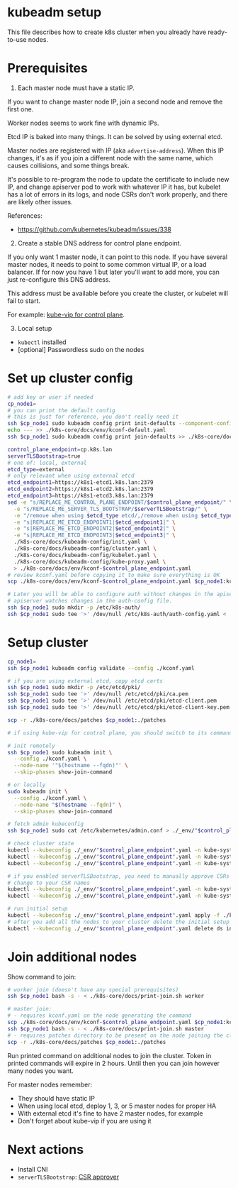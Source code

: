 
# kubeadm setup

This file describes how to create k8s cluster when you already have ready-to-use nodes.

# Prerequisites

1. Each master node must have a static IP.

If you want to change master node IP, join a second node and remove the first one.

Worker nodes seems to work fine with dynamic IPs.

Etcd IP is baked into many things. It can be solved by using external etcd.

Master nodes are registered with IP (aka `advertise-address`).
When this IP changes, it's as if you join a different node with the same name,
which causes collisions, and some things break.

It's possible to re-program the node to update the certificate to include new IP,
and change apiserver pod to work with whatever IP it has,
but kubelet has a lot of errors in its logs, and node CSRs don't work properly,
and there are likely other issues.

References:
- https://github.com/kubernetes/kubeadm/issues/338

2. Create a stable DNS address for control plane endpoint.

If you only want 1 master node, it can point to this node.
If you have several master nodes, it needs to point to some common virtual IP, or a load balancer.
If for now you have 1 but later you'll want to add more, you can just re-configure this DNS address.

This address must be available before you create the cluster, or kubelet will fail to start.

For example: [kube-vip for control plane](../../network/kube-vip-control-plane/readme.md).

3. Local setup

- `kubectl` installed
- [optional] Passwordless sudo on the nodes

# Set up cluster config

```bash
# add key or user if needed
cp_node1=
# you can print the default config
# this is just for reference, you don't really need it
ssh $cp_node1 sudo kubeadm config print init-defaults --component-configs KubeletConfiguration,KubeProxyConfiguration > ./k8s-core/docs/env/kconf-default.yaml
echo --- >> ./k8s-core/docs/env/kconf-default.yaml
ssh $cp_node1 sudo kubeadm config print join-defaults >> ./k8s-core/docs/env/kconf-default.yaml

control_plane_endpoint=cp.k8s.lan
serverTLSBootstrap=true
# one of: local, external
etcd_type=external
# only relevant when using external etcd
etcd_endpoint1=https://k8s1-etcd1.k8s.lan:2379
etcd_endpoint2=https://k8s1-etcd2.k8s.lan:2379
etcd_endpoint3=https://k8s1-etcd3.k8s.lan:2379
sed -e "s/REPLACE_ME_CONTROL_PLANE_ENDPOINT/$control_plane_endpoint/" \
  -e "s/REPLACE_ME_SERVER_TLS_BOOTSTRAP/$serverTLSBootstrap/" \
  -e "/remove when using $etcd_type etcd/,/remove when using $etcd_type etcd/d" \
  -e "s|REPLACE_ME_ETCD_ENDPOINT1|$etcd_endpoint1|" \
  -e "s|REPLACE_ME_ETCD_ENDPOINT2|$etcd_endpoint2|" \
  -e "s|REPLACE_ME_ETCD_ENDPOINT3|$etcd_endpoint3|" \
  ./k8s-core/docs/kubeadm-config/init.yaml \
  ./k8s-core/docs/kubeadm-config/cluster.yaml \
  ./k8s-core/docs/kubeadm-config/kubelet.yaml \
  ./k8s-core/docs/kubeadm-config/kube-proxy.yaml \
  > ./k8s-core/docs/env/kconf-$control_plane_endpoint.yaml
# review kconf.yaml before copying it to make sure everything is OK
scp ./k8s-core/docs/env/kconf-$control_plane_endpoint.yaml $cp_node1:kconf.yaml

# Later you will be able to configure auth without changes in the apiserver config.
# apiserver watches changes in the auth-config file.
ssh $cp_node1 sudo mkdir -p /etc/k8s-auth/
ssh $cp_node1 sudo tee '>' /dev/null /etc/k8s-auth/auth-config.yaml < ./k8s-core/docs/auth-config-init.yaml

```

# Setup cluster

```bash
cp_node1=
ssh $cp_node1 kubeadm config validate --config ./kconf.yaml

# if you are using external etcd, copy etcd certs
ssh $cp_node1 sudo mkdir -p /etc/etcd/pki/
ssh $cp_node1 sudo tee '>' /dev/null /etc/etcd/pki/ca.pem              < ./k8s-core/docs/etcd/env/ca.pem
ssh $cp_node1 sudo tee '>' /dev/null /etc/etcd/pki/etcd-client.pem     < ./k8s-core/docs/etcd/env/etcd-client.pem
ssh $cp_node1 sudo tee '>' /dev/null /etc/etcd/pki/etcd-client-key.pem < ./k8s-core/docs/etcd/env/etcd-client-key.pem

scp -r ./k8s-core/docs/patches $cp_node1:./patches

# if using kube-vip for control plane, you should switch to its commands at this point

# init remotely
ssh $cp_node1 sudo kubeadm init \
  --config ./kconf.yaml \
  --node-name '"$(hostname --fqdn)"' \
  --skip-phases show-join-command

# or locally
sudo kubeadm init \
  --config ./kconf.yaml \
  --node-name "$(hostname --fqdn)" \
  --skip-phases show-join-command

# fetch admin kubeconfig
ssh $cp_node1 sudo cat /etc/kubernetes/admin.conf > ./_env/"$control_plane_endpoint".yaml

# check cluster state
kubectl --kubeconfig ./_env/"$control_plane_endpoint".yaml -n kube-system get node -o wide
kubectl --kubeconfig ./_env/"$control_plane_endpoint".yaml -n kube-system get pod -A -o wide
kubectl --kubeconfig ./_env/"$control_plane_endpoint".yaml -n kube-system get csr

# if you enabled serverTLSBootstrap, you need to manually approve CSRs
# change to your CSR names
kubectl --kubeconfig ./_env/"$control_plane_endpoint".yaml -n kube-system certificate approve csr-8dhw5 csr-wp6k6 csr-wqd9s csr-zjn49
kubectl --kubeconfig ./_env/"$control_plane_endpoint".yaml -n kube-system logs -l component=kube-apiserver

# run initial setup
kubectl --kubeconfig ./_env/"$control_plane_endpoint".yaml apply -f ./k8s-core/docs/update-node-tools/initial-setup-ds-job.yaml
# after you add all the nodes to your cluster delete the initial setup daemonset
kubectl --kubeconfig ./_env/"$control_plane_endpoint".yaml delete ds initial-setup

```

# Join additional nodes

Show command to join:

```bash
# worker join (doesn't have any special prerequisites)
ssh $cp_node1 bash -s - < ./k8s-core/docs/print-join.sh worker

# master join:
# - requires kconf.yaml on the node generating the command
scp ./k8s-core/docs/env/kconf-$control_plane_endpoint.yaml $cp_node1:kconf.yaml
ssh $cp_node1 bash -s - < ./k8s-core/docs/print-join.sh master
# - requires patches directory to be present on the node joining the cluster
scp -r ./k8s-core/docs/patches $cp_node1:./patches
```

Run printed command on additional nodes to join the cluster.
Token in printed commands will expire in 2 hours.
Until then you can join however many nodes you want.

For master nodes remember:
- They should have static IP
- When using local etcd, deploy 1, 3, or 5 master nodes for proper HA
- With external etcd it's fine to have 2 master nodes, for example
- Don't forget about kube-vip if you are using it

# Next actions

- Install CNI
- `serverTLSBootstrap`: [CSR approver](../../metrics/kubelet-csr-approver/readme.md)
